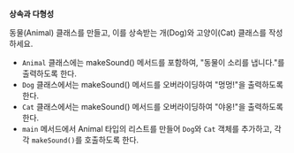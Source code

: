 **상속과 다형성**

동물(Animal) 클래스를 만들고, 이를 상속받는 개(Dog)와 고양이(Cat) 클래스를 작성하세요.

- `Animal` 클래스에는 makeSound() 메서드를 포함하여, "동물이 소리를 냅니다."를 출력하도록 한다.
- `Dog` 클래스에서는 makeSound() 메서드를 오버라이딩하여 "멍멍!"을 출력하도록 한다.
- `Cat` 클래스에서는 makeSound() 메서드를 오버라이딩하여 "야옹!"을 출력하도록 한다.
- `main` 메서드에서 Animal 타입의 리스트를 만들어 `Dog`와 `Cat` 객체를 추가하고, 각각 `makeSound()`를 호출하도록 한다.